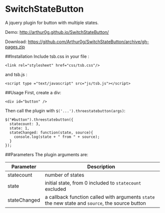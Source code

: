 # SwitchStateButton
A jquery plugin for button with multiple states.

Demo: http://arthur0g.github.io/SwitchStateButton/

Download: https://github.com/Arthur0g/SwitchStateButton/archive/gh-pages.zip

##Installation
Include tsb.css in your file :
```
<link rel="stylesheet" href="css/tsb.css"/>
```
and tsb.js :
```
<script type ="text/javascript" src="js/tsb.js"></script>
```

##Usage
First, create a div:
```
<div id="button" />
```
Then call the plugin with `$('...').threestatebutton(args)`:
```
$("#button").threestatebutton({
  statecount: 3,
  state: 1,
  stateChanged: function(state, source){
    console.log(state + " from " + source);
  }
});
```
##Parameters
The plugin arguments are:

 Parameter | Description 
 --------- | ----------- 
statecount|number of states
state|initial state, from 0 included to `statecount` excluded
stateChanged|a callback function called with arguments `state` the new state and `source`, the source button
